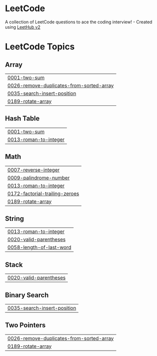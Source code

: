 # LeetCode
A collection of LeetCode questions to ace the coding interview! - Created using [LeetHub v2](https://github.com/arunbhardwaj/LeetHub-2.0)

<!---LeetCode Topics Start-->
# LeetCode Topics
## Array
|  |
| ------- |
| [0001-two-sum](https://github.com/jatinrane14/LeetCode/tree/master/0001-two-sum) |
| [0026-remove-duplicates-from-sorted-array](https://github.com/jatinrane14/LeetCode/tree/master/0026-remove-duplicates-from-sorted-array) |
| [0035-search-insert-position](https://github.com/jatinrane14/LeetCode/tree/master/0035-search-insert-position) |
| [0189-rotate-array](https://github.com/jatinrane14/LeetCode/tree/master/0189-rotate-array) |
## Hash Table
|  |
| ------- |
| [0001-two-sum](https://github.com/jatinrane14/LeetCode/tree/master/0001-two-sum) |
| [0013-roman-to-integer](https://github.com/jatinrane14/LeetCode/tree/master/0013-roman-to-integer) |
## Math
|  |
| ------- |
| [0007-reverse-integer](https://github.com/jatinrane14/LeetCode/tree/master/0007-reverse-integer) |
| [0009-palindrome-number](https://github.com/jatinrane14/LeetCode/tree/master/0009-palindrome-number) |
| [0013-roman-to-integer](https://github.com/jatinrane14/LeetCode/tree/master/0013-roman-to-integer) |
| [0172-factorial-trailing-zeroes](https://github.com/jatinrane14/LeetCode/tree/master/0172-factorial-trailing-zeroes) |
| [0189-rotate-array](https://github.com/jatinrane14/LeetCode/tree/master/0189-rotate-array) |
## String
|  |
| ------- |
| [0013-roman-to-integer](https://github.com/jatinrane14/LeetCode/tree/master/0013-roman-to-integer) |
| [0020-valid-parentheses](https://github.com/jatinrane14/LeetCode/tree/master/0020-valid-parentheses) |
| [0058-length-of-last-word](https://github.com/jatinrane14/LeetCode/tree/master/0058-length-of-last-word) |
## Stack
|  |
| ------- |
| [0020-valid-parentheses](https://github.com/jatinrane14/LeetCode/tree/master/0020-valid-parentheses) |
## Binary Search
|  |
| ------- |
| [0035-search-insert-position](https://github.com/jatinrane14/LeetCode/tree/master/0035-search-insert-position) |
## Two Pointers
|  |
| ------- |
| [0026-remove-duplicates-from-sorted-array](https://github.com/jatinrane14/LeetCode/tree/master/0026-remove-duplicates-from-sorted-array) |
| [0189-rotate-array](https://github.com/jatinrane14/LeetCode/tree/master/0189-rotate-array) |
<!---LeetCode Topics End-->